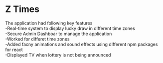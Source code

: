 # Z Times
The application had following key features
<br>-Real-time system to display lucky draw in different time zones
<br>-Secure Admin Dashboar to manage the application
<br>-Worked for differet time zones
<br>-Added facny animations and sound effects using different npm packages for react
<br>-Displayed TV when lottery is not being announced



